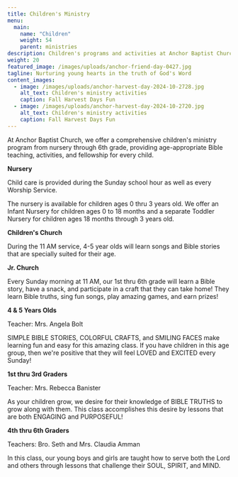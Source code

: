 ```yaml
---
title: Children's Ministry
menu:
  main:
    name: "Children"
    weight: 54
    parent: ministries
description: Children's programs and activities at Anchor Baptist Church
weight: 20
featured_image: /images/uploads/anchor-friend-day-0427.jpg
tagline: Nurturing young hearts in the truth of God's Word
content_images:
  - image: /images/uploads/anchor-harvest-day-2024-10-2728.jpg
    alt_text: Children's ministry activities
    caption: Fall Harvest Days Fun
  - image: /images/uploads/anchor-harvest-day-2024-10-2720.jpg
    alt_text: Children's ministry activities
    caption: Fall Harvest Days Fun
---
```

At Anchor Baptist Church, we offer a comprehensive children's ministry program from nursery through 6th grade, providing age-appropriate Bible teaching, activities, and fellowship for every child.

**Nursery**

Child care is provided during the Sunday school hour as well as every Worship Service.

The nursery is available for children ages 0 thru 3 years old.  We offer an Infant Nursery for children ages 0 to 18 months and a separate Toddler Nursery for children ages 18 months through 3 years old.

**Children's Church**

During the 11 AM service, 4-5 year olds will learn songs and Bible stories that are specially suited for their age.

**Jr. Church**

Every Sunday morning at 11 AM, our 1st thru 6th grade will learn a Bible story, have a snack, and participate in a craft that they can take home! They learn Bible truths, sing fun songs, play amazing games, and earn prizes!

**4 & 5 Years Olds**

Teacher: Mrs. Angela Bolt

SIMPLE BIBLE STORIES, COLORFUL CRAFTS, and SMILING FACES make learning fun and easy for this amazing class. If you have children in this age group, then we're positive that they will feel LOVED and EXCITED every Sunday!

**1st thru 3rd Graders**

Teacher: Mrs. Rebecca Banister

As your children grow, we desire for their knowledge of BIBLE TRUTHS to grow along with them. This class accomplishes this desire by lessons that are both ENGAGING and PURPOSEFUL!

**4th thru 6th Graders**

Teachers: Bro. Seth and Mrs. Claudia Amman

In this class, our young boys and girls are taught how to serve both the Lord and others through lessons that challenge their SOUL, SPIRIT, and MIND.
